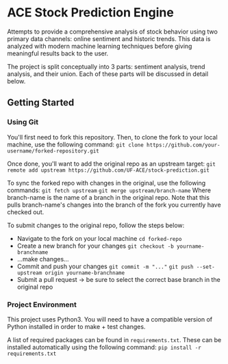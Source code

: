 # ACE Stock Prediction Engine
Attempts to provide a comprehensive analysis of stock behavior using two primary data channels: online sentiment and historic trends. This data is analyzed with modern machine learning techniques before giving meaningful results back to the user.

The project is split conceptually into 3 parts: sentiment analysis, trend analysis, and their union. Each of these parts will be discussed in detail below.

## Getting Started
### Using Git
You'll first need to fork this repository. Then, to clone the fork to your local machine, use the following command:
`git clone https://github.com/your-username/forked-repository.git`

Once done, you'll want to add the original repo as an upstream target:
`git remote add upstream https://github.com/UF-ACE/stock-prediction.git`

To sync the forked repo with changes in the original, use the following commands:
`git fetch upstream`
`git merge upstream/branch-name`
Where branch-name is the name of a branch in the original repo. Note that this pulls branch-name's changes into the branch of the fork you currently have checked out.

To submit changes to the original repo, follow the steps below:
- Navigate to the fork on your local machine
	`cd forked-repo`
- Create a new branch for your changes
	`git checkout -b yourname-branchname`
- ...make changes...
- Commit and push your changes
	`git commit -m "..."`
	`git push --set-upstream origin yourname-branchname`
- Submit a pull request -> be sure to select the correct base branch in the original repo

### Project Environment
This project uses Python3. You will need to have a compatible version of Python installed in order to make + test changes.

A list of required packages can be found in `requirements.txt`. These can be installed automatically using the following command:
`pip install -r requirements.txt`
